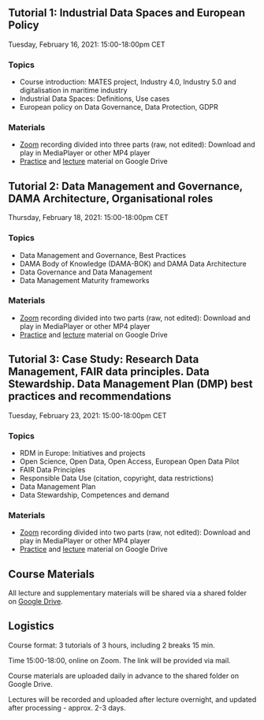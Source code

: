 ## Tutorial 1: Industrial Data Spaces and European Policy
Tuesday, February 16, 2021: 15:00-18:00pm CET

### Topics
* Course introduction: MATES project, Industry 4.0, Industry 5.0 and digitalisation in maritime industry 
* Industrial Data Spaces: Definitions, Use cases
* European policy on Data Governance, Data Protection, GDPR

### Materials
* [Zoom](https://surfdrive.surf.nl/files/index.php/s/lRGca7eeizWQR1p) recording divided into three parts (raw, not edited): Download and play in MediaPlayer or other MP4 player
* [Practice](https://drive.google.com/drive/folders/1zIDMKDZGZqy1AST1I9zC6fbxAXxI6Pge?usp=sharing) and [lecture](https://drive.google.com/drive/folders/1Hjevyvnm8we2IgtieLMtU3WtD2KvPaMH?usp=sharing) material on Google Drive 

## Tutorial 2: Data Management and Governance, DAMA Architecture, Organisational roles
Thursday, February 18, 2021: 15:00-18:00pm CET

### Topics
* Data Management and Governance, Best Practices
* DAMA Body of Knowledge (DAMA-BOK) and DAMA Data Architecture
* Data Governance and Data Management
* Data Management Maturity frameworks

### Materials
* [Zoom](https://surfdrive.surf.nl/files/index.php/s/lRGca7eeizWQR1p) recording divided into two parts (raw, not edited): Download and play in MediaPlayer or other MP4 player
* [Practice](https://drive.google.com/drive/folders/1zIDMKDZGZqy1AST1I9zC6fbxAXxI6Pge?usp=sharing) and [lecture](https://drive.google.com/drive/folders/1Hjevyvnm8we2IgtieLMtU3WtD2KvPaMH?usp=sharing) material on Google Drive 

## Tutorial 3: Case Study: Research Data Management, FAIR data principles. Data Stewardship. Data Management Plan (DMP) best practices and recommendations
Tuesday, February 23, 2021: 15:00-18:00pm CET

### Topics
* RDM in Europe: Initiatives and projects
* Open Science, Open Data, Open Access, European Open Data Pilot
* FAIR Data Principles
* Responsible Data Use (citation, copyright, data restrictions) 
* Data Management Plan
* Data Stewardship, Competences and demand

### Materials
* [Zoom](https://surfdrive.surf.nl/files/index.php/s/lRGca7eeizWQR1p) recording divided into two parts (raw, not edited): Download and play in MediaPlayer or other MP4 player
* [Practice](https://drive.google.com/drive/folders/1zIDMKDZGZqy1AST1I9zC6fbxAXxI6Pge?usp=sharing) and [lecture](https://drive.google.com/drive/folders/1Hjevyvnm8we2IgtieLMtU3WtD2KvPaMH?usp=sharing) material on Google Drive 


## Course Materials
All lecture and supplementary materials will be shared via a shared folder on [Google Drive](https://drive.google.com/drive/folders/1Hjevyvnm8we2IgtieLMtU3WtD2KvPaMH). 

## Logistics

Course format: 3 tutorials of 3 hours, including 2 breaks 15 min.

Time 15:00-18:00, online on Zoom. The link will be provided via mail.

Course materials are uploaded daily in advance to the shared folder on Google Drive.

Lectures will be recorded and uploaded after lecture overnight, and updated after processing - approx. 2-3 days.